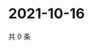# 2021-10-16

共 0 条

<!-- BEGIN WEIBO -->
<!-- 最后更新时间 Sat Oct 16 2021 06:13:48 GMT+0800 (China Standard Time) -->

<!-- END WEIBO -->
